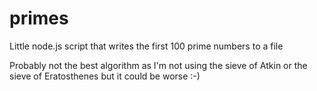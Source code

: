 primes
======

Little node.js script that writes the first 100 prime numbers to a file

Probably not the best algorithm as I'm not using the sieve of Atkin or the sieve of Eratosthenes but it could be worse :-)
